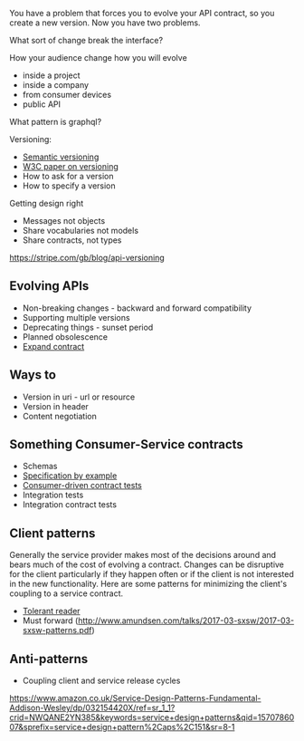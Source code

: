 
You have a problem that forces you to evolve your API contract, so you create a new version. Now you have two problems. 

What sort of change break the interface?

How your audience change how you will evolve
* inside a project
* inside a company
* from consumer devices
* public API

What pattern is graphql?

Versioning:
* [Semantic versioning](semantic-versioning.md)
* [W3C paper on versioning](https://www.w3.org/2001/tag/doc/versioning)
* How to ask for a version
* How to specify a version

Getting design right
* Messages not objects
* Share vocabularies not models
* Share contracts, not types

https://stripe.com/gb/blog/api-versioning

## Evolving APIs
* Non-breaking changes - backward and forward compatibility
* Supporting multiple versions
* Deprecating things - sunset period
* Planned obsolescence
* [Expand contract](expand-contract.md)

## Ways to 
* Version in uri - url or resource
* Version in header
* Content negotiation

## Something Consumer-Service contracts
* Schemas
* [Specification by example](https://www.thoughtworks.com/insights/blog/specification-example)
* [Consumer-driven contract tests](consumer-driven-contract-tests.md)
* Integration tests
* Integration contract tests


## Client patterns
Generally the service provider makes most of the decisions around and bears much of the cost of evolving a contract. Changes can be disruptive for the client particularly if they happen often or if the client is not interested in the new functionality. Here are some patterns for minimizing the client's coupling to a service contract.

* [Tolerant reader](tolerant-reader.md)
* Must forward (http://www.amundsen.com/talks/2017-03-sxsw/2017-03-sxsw-patterns.pdf)

## Anti-patterns

* Coupling client and service release cycles

https://www.amazon.co.uk/Service-Design-Patterns-Fundamental-Addison-Wesley/dp/032154420X/ref=sr_1_1?crid=NWQANE2YN385&keywords=service+design+patterns&qid=1570786007&sprefix=service+design+pattern%2Caps%2C151&sr=8-1